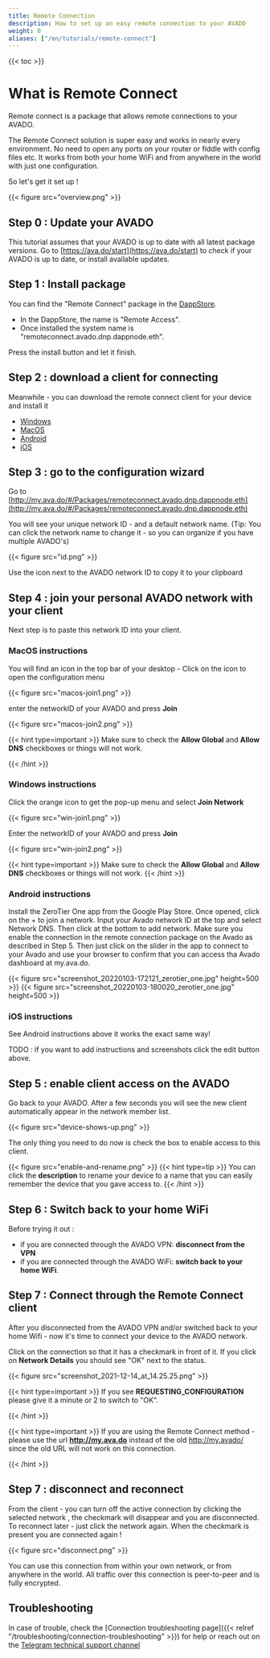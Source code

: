 ```yaml
---
title: Remote Connection 
description: How to set up an easy remote connection to your AVADO
weight: 0
aliases: ["/en/tutorials/remote-connect"]
---
```


{{< toc >}}

# What is Remote Connect
Remote connect is a package that allows remote connections to your AVADO.

The Remote Connect solution is super easy and works in nearly every environment. No need to open any ports on your router or fiddle with config files etc.
It works from both your home WiFi and from anywhere in the world with just one configuration. 

So let's get it set up !

 {{< figure src="overview.png" >}}


## Step 0 : Update your AVADO

This tutorial assumes that your AVADO is up to date with all latest package versions. 
Go to [https://ava.do/start](https://ava.do/start) to check if your AVADO is up to date, or install available updates.

## Step 1 : Install package

You can find the "Remote Connect" package in the [DappStore](http://my.ava.do/#/installer).
- In the DappStore, the name is "Remote Access".
- Once installed the system name is "remoteconnect.avado.dnp.dappnode.eth".

Press the install button and let it finish.

## Step 2 : download a client for connecting

Meanwhile - you can download the remote connect client for your device and install it

- [Windows](https://download.zerotier.com/RELEASES/1.6.6/dist/ZeroTier%20One.msi)
- [MacOS](https://download.zerotier.com/RELEASES/1.6.6/dist/ZeroTier%20One.pkg)
- [Android](https://play.google.com/store/apps/details?id=com.zerotier.one)
- [iOS](https://itunes.apple.com/us/app/zerotier-one/id1084101492?mt=8)

## Step 3 : go to the configuration wizard

Go to [http://my.ava.do/#/Packages/remoteconnect.avado.dnp.dappnode.eth](http://my.ava.do/#/Packages/remoteconnect.avado.dnp.dappnode.eth)

You will see your unique network ID - and a default network name.
(Tip: You can click the network name to change it - so you can organize if you have multiple AVADO's)

 {{< figure src="id.png" >}}

Use the icon next to the AVADO network ID to copy it to your clipboard

## Step 4 : join your personal AVADO network with your client

Next step is to paste this network ID into your client.

### MacOS instructions

You will find an icon in the top bar of your desktop - Click on the icon to open the configuration menu

 {{< figure src="macos-join1.png" >}}

enter the networkID of your AVADO and press **Join**

 {{< figure src="macos-join2.png" >}}

{{< hint type=important >}}
Make sure to check the **Allow Global** and **Allow DNS** checkboxes or things will not work.

{{< /hint >}}

### Windows instructions

Click the orange icon to get the pop-up menu and select **Join Network**

 {{< figure src="win-join1.png" >}}

Enter the networkID of your AVADO and press **Join**

 {{< figure src="win-join2.png" >}}

{{< hint type=important >}}
Make sure to check the **Allow Global** and **Allow DNS** checkboxes or things will not work.
{{< /hint >}}

### Android instructions

Install the ZeroTier One app from the Google Play Store. Once opened, click on the + to join a network. Input your Avado network ID at the top and select Network DNS. Then click at the bottom to add network. Make sure you enable the connection in the remote connection package on the Avado as described in Step 5. Then just click on the slider in the app to connect to your Avado and use your browser to confirm that you can access tha Avado dashboard at my.ava.do.

{{< figure src="screenshot_20220103-172121_zerotier_one.jpg" height=500 >}}
{{< figure src="screenshot_20220103-180020_zerotier_one.jpg" height=500 >}}



### iOS instructions

See Android instructions above it works the exact same way!

TODO : if you want to add instructions and screenshots click the edit button above.


## Step 5 : enable client access on the AVADO

Go back to your AVADO. After a few seconds you will see the new client automatically appear in the network member list.

 {{< figure src="device-shows-up.png" >}}

The only thing you need to do now is check the box to enable access to this client.

 {{< figure src="enable-and-rename.png" >}}
{{< hint type=tip >}}
 You can click the **description** to rename your device to a name that you can easily remember the device that you gave access to. 
{{< /hint >}}


## Step 6 : Switch back to your home WiFi

Before trying it out : 
- if you are connected through the AVADO VPN: **disconnect from the VPN**
- if you are connected through the AVADO WiFi: **switch back to your home WiFi**.


## Step 7 : Connect through the Remote Connect client

After you disconnected from the AVADO VPN and/or switched back to your home Wifi - now it's time to connect your device to the AVADO network.

Click on the connection so that it has a checkmark in front of it. If you click on **Network Details** you should see "OK" next to the status.

 {{< figure src="screenshot_2021-12-14_at_14.25.25.png" >}}

{{< hint type=important >}}
If you see **REQUESTING_CONFIGURATION** please give it a minute or 2 to switch to "OK".

{{< /hint >}}

{{< hint type=important >}}
If you are using the Remote Connect method - please use the url **http://my.ava.do** instead of the old http://my.avado/ since the old URL will not work on this connection.

{{< /hint >}}


## Step 7 : disconnect and reconnect

From the client - you can turn off the active connection by clicking the selected network , the checkmark will disappear and you are disconnected.
To reconnect later - just click the network again. When the checkmark is present you are connected again !

 {{< figure src="disconnect.png" >}}

You can use this connection from within your own network, or from anywhere in the world. All traffic over this connection is peer-to-peer and is fully encrypted.

## Troubleshooting

In case of trouble, check the [Connection troubleshooting page]({{< relref "/troubleshooting/connection-troubleshooting" >}}) for help or reach out on the  [Telegram technical support channel](https://t.me/joinchat/IR7AXecB5s4wZDPk) 





